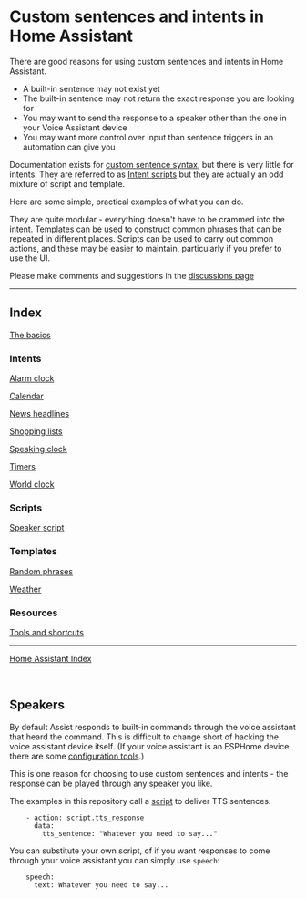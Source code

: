 # Custom sentences and intents in Home Assistant

There are good reasons for using custom sentences and intents in Home Assistant.

* A built-in sentence may not exist yet
* The built-in sentence may not return the exact response you are looking for
* You may want to send the response to a speaker other than the one in your Voice Assistant device
* You may want more control over input than sentence triggers in an automation can give you

Documentation exists for [custom sentence syntax](https://developers.home-assistant.io/docs/voice/intent-recognition/template-sentence-syntax/), but there is very little for intents. They are referred to as [Intent scripts](https://www.home-assistant.io/integrations/intent_script/) but they are actually an odd mixture of script and template.

Here are some simple, practical examples of what you can do.
   
They are quite modular - everything doesn't have to be crammed into the intent. Templates can be used to construct common phrases that can be repeated in different places. Scripts can be used to carry out common actions, and these may be easier to maintain, particularly if you prefer to use the UI.

Please make comments and suggestions in the [discussions page](https://github.com/jackjourneyman/custom-sentences-and-intents-in-Home-Assistant/discussions)

----------------------------------------

## Index

[The basics](https://github.com/jackjourneyman/Custom_sentences_and_intents_in_Home_Assistant/blob/main/the_basics.md)

### Intents

[Alarm clock](https://github.com/jackjourneyman/Custom_sentences_and_intents_in_Home_Assistant/blob/main/alarmclock.md)

[Calendar](https://github.com/jackjourneyman/custom-sentences-and-intents-in-Home-Assistant/blob/main/calendar.md)

[News headlines](https://github.com/jackjourneyman/custom-sentences-and-intents-in-Home-Assistant/blob/main/news_headlines.md)

[Shopping lists](https://github.com/jackjourneyman/custom-sentences-and-intents-in-Home-Assistant/blob/main/shopping_list.md)

[Speaking clock](https://github.com/jackjourneyman/Custom_sentences_and_intents_in_Home_Assistant/blob/main/speaking_clock.md)

[Timers](https://github.com/jackjourneyman/custom-sentences-and-intents-in-Home-Assistant/blob/main/timers.md)

[World clock](https://github.com/jackjourneyman/custom-sentences-and-intents-in-Home-Assistant/blob/main/world_clock.md)

### Scripts

[Speaker script](https://github.com/jackjourneyman/custom-sentences-and-intents-in-Home-Assistant/blob/main/speaker_script.md)

### Templates

[Random phrases](https://github.com/jackjourneyman/custom-sentences-and-intents-in-Home-Assistant/blob/main/random_phrases.md)

[Weather](https://github.com/jackjourneyman/custom-sentences-and-intents-in-Home-Assistant/blob/main/weather.md)

### Resources

[Tools and shortcuts](https://github.com/jackjourneyman/Custom_sentences_and_intents_in_Home_Assistant/blob/main/resources.md)

----------------------------------------------

[Home Assistant Index](https://jackjourneyman.github.io/homeassistantindex/index.html)

&nbsp;
## Speakers

By default Assist responds to built-in commands through the voice assistant that heard the command. This is difficult to change short of hacking the voice assistant device itself. (If your voice assistant is an ESPHome device there are some [configuration tools](https://esphome.io/components/voice_assistant.html).)

This is one reason for choosing to use custom sentences and intents - the response can be played through any speaker you like.

The examples in this repository call a [script](https://github.com/jackjourneyman/custom-sentences-and-intents-in-Home-Assistant/blob/main/speaker_script.md) to deliver TTS sentences.
```
    - action: script.tts_response
      data:
        tts_sentence: "Whatever you need to say..."
```
You can substitute your own script, of if you want responses to come through your voice assistant you can simply use ```speech```:
```
    speech:
      text: Whatever you need to say...
```

